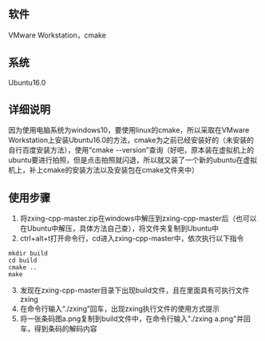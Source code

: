 ## 软件
VMware Workstation，cmake

## 系统
Ubuntu16.0

## 详细说明
因为使用电脑系统为windows10，要使用linux的cmake，所以采取在VMware Workstation上安装Ubuntu16.0的方法，cmake为之前已经安装好的（未安装的自行百度安装方法），使用“cmake --version”查询（好吧，原本装在虚拟机上的ubuntu要进行拍照，但是点击拍照就闪退，所以就又装了一个新的ubuntu在虚拟机上，补上cmake的安装方法以及安装包在cmake文件夹中）

## 使用步骤
1. 将zxing-cpp-master.zip在windows中解压到zxing-cpp-master后（也可以在Ubuntu中解压，具体方法自己查），将文件夹复制到Ubuntu中
2. ctrl+alt+t打开命令行，cd进入zxing-cpp-master中，依次执行以下指令
```
mkdir build
cd build
cmake ..
make 
```
3. 发现在zxing-cpp-master目录下出现build文件，且在里面具有可执行文件zxing
4. 在命令行输入“./zxing”回车，出现zxing执行文件的使用方式提示
5. 将一张条码图a.png复制到build文件中，在命令行输入"./zxing a.png"并回车，得到条码的解码内容
